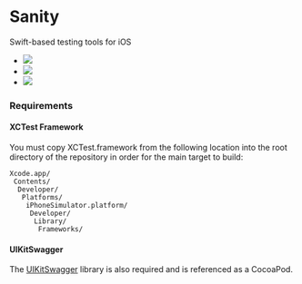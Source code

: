 Sanity
======

Swift-based testing tools for iOS

* ![](https://img.shields.io/badge/platform-_iOS_8,_9-lightgrey.svg?style=flat-square)
* ![](https://img.shields.io/badge/language-Swift_2.2-orange.svg?style=flat-square)
* ![](https://img.shields.io/badge/version-0.0.0-green.svg?style=flat-square)

### Requirements

#### XCTest Framework

You must copy XCTest.framework from the following location into the root directory of the repository in order for the main target to build:

```
Xcode.app/
 Contents/
  Developer/
   Platforms/
    iPhoneSimulator.platform/
     Developer/
      Library/
       Frameworks/
```


#### UIKitSwagger

The [UIKitSwagger](https://github.com/samodom/UIKitSwagger) library is also required and is referenced as a CocoaPod.


